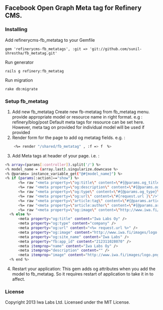 ## Facebook Open Graph Meta tag for Refinery CMS.

### Installing

Add refinerycms-fb_metatag to your Gemfile

    gem 'refinerycms-fb_metatags', :git => 'git://github.com/sunil-shrestha/fb_metatag.git'

Run generator

    rails g refinery:fb_metatag

Run migration

    rake db:migrate


### Setup fb_metatag
1. Add new fb_metatag 
Create new fb-metatag from fb_metatag menu. provide appropriate model or resource name in right format. e.g : refinery/blog/post 
Default meta tags for resource can be set here. However, meta tag on provided for individual model will be used if provided
2. Render form for the page to add og metatag fields. e.g. :
```sh
    <%= render "/shared/fb_metatag" , :f => f  %>
```
3. Add Meta tags at header of your page. i.e. :
```sh
<% array=(params[:controller]).split('/') %>
<% model_name = (array.last).singularize.downcase %>
<% @params= instance_variable_get("@#{model_name}") %>
<% if (params[:action]=="show") %>
      <%= raw "<meta property=\"og:title\" content=\"#{@params.og_title}\"/>" %>
      <%= raw "<meta property=\"og:description\" content=\"#{@params.og_description}\"/>" %>
      <%= raw "<meta property=\"og:type\" content=\"#{@params.og_type}\"/>" %>
      <%= raw "<meta property=\"og:url\" content=\"#{request.url }\"/>" %>
      <%= raw "<meta property=\"article:tag\" content=\"#{@params.article_tag}\"/>" %>
      <%= raw "<meta property=\"article:author\" content=\"#{@params.article_author}\"/>" %>
      <%= raw "<meta property=\"og:image\" content=\"http://www.iwa.fi/images/logo.png\"/>" %>
  <% else %>
      <meta property="og:title" content="Iwa Labs Oy" />
      <meta property="og:type" content="company" />
      <meta property="og:url" content="<%= request.url %>" />
      <meta property="og:image" content="http://www.iwa.fi/images/logo.png" />
      <meta property="og:site_name" content="Iwa Labs" />
      <meta property="fb:app_id" content="212311028070" />
      <meta itemprop="name" content="Iwa Labs Oy" />
      <meta itemprop="description" content="" />
      <meta itemprop="image" content="http://www.iwa.fi/images/logo.png" />
  <% end %>
```
4. Restart your application: This gem adds og attributes when you add the model to fb_metatag. So it requires restart of application to take it in to affect.


### License

Copyright 2013 Iwa Labs Ltd. Licensed under the MIT License.
